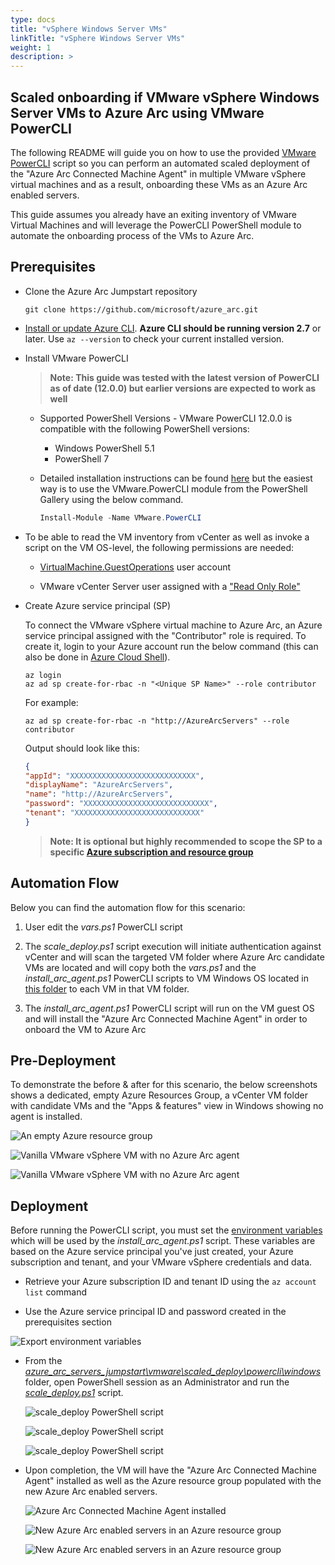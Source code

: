 ```yaml
---
type: docs
title: "vSphere Windows Server VMs"
linkTitle: "vSphere Windows Server VMs"
weight: 1
description: >
---
```


## Scaled onboarding if VMware vSphere Windows Server VMs to Azure Arc using VMware PowerCLI

The following README will guide you on how to use the provided [VMware PowerCLI](https://code.vmware.com/web/dp/tool/vmware-powercli/) script so you can perform an automated scaled deployment of the "Azure Arc Connected Machine Agent" in multiple VMware vSphere virtual machines and as a result, onboarding these VMs as an Azure Arc enabled servers.

This guide assumes you already have an exiting inventory of VMware Virtual Machines and will leverage the PowerCLI PowerShell module to automate the onboarding process of the VMs to Azure Arc.

## Prerequisites

* Clone the Azure Arc Jumpstart repository

    ```console
    git clone https://github.com/microsoft/azure_arc.git
    ```

* [Install or update Azure CLI](https://docs.microsoft.com/en-us/cli/azure/install-azure-cli?view=azure-cli-latest). **Azure CLI should be running version 2.7** or later. Use ```az --version``` to check your current installed version.

* Install VMware PowerCLI

  > **Note: This guide was tested with the latest version of PowerCLI as of date (12.0.0) but earlier versions are expected to work as well**

  * Supported PowerShell Versions - VMware PowerCLI 12.0.0 is compatible with the following PowerShell versions:
    * Windows PowerShell 5.1
    * PowerShell 7

  * Detailed installation instructions can be found [here](https://docs.vmware.com/en/VMware-vSphere/7.0/com.vmware.esxi.install.doc/GUID-F02D0C2D-B226-4908-9E5C-2E783D41FE2D.html) but the easiest way is to use the VMware.PowerCLI module from the PowerShell Gallery using the below command.

    ```powershell
    Install-Module -Name VMware.PowerCLI
    ```

* To be able to read the VM inventory from vCenter as well as invoke a script on the VM OS-level, the following permissions are needed:

  * [VirtualMachine.GuestOperations](https://docs.vmware.com/en/VMware-vSphere/7.0/com.vmware.vsphere.security.doc/GUID-6A952214-0E5E-4CCF-9D2A-90948FF643EC.html) user account

  * VMware vCenter Server user assigned with a ["Read Only Role"](https://docs.vmware.com/en/VMware-vSphere/6.7/com.vmware.vsphere.security.doc/GUID-93B962A7-93FA-4E96-B68F-AE66D3D6C663.html)

* Create Azure service principal (SP)

    To connect the VMware vSphere virtual machine to Azure Arc, an Azure service principal assigned with the "Contributor" role is required. To create it, login to your Azure account run the below command (this can also be done in [Azure Cloud Shell](https://shell.azure.com/)).

    ```console
    az login
    az ad sp create-for-rbac -n "<Unique SP Name>" --role contributor
    ```

    For example:

    ```console
    az ad sp create-for-rbac -n "http://AzureArcServers" --role contributor
    ```

    Output should look like this:

    ```json
    {
    "appId": "XXXXXXXXXXXXXXXXXXXXXXXXXXXX",
    "displayName": "AzureArcServers",
    "name": "http://AzureArcServers",
    "password": "XXXXXXXXXXXXXXXXXXXXXXXXXXXX",
    "tenant": "XXXXXXXXXXXXXXXXXXXXXXXXXXXX"
    }
    ```

    > **Note: It is optional but highly recommended to scope the SP to a specific [Azure subscription and resource group](https://docs.microsoft.com/en-us/cli/azure/ad/sp?view=azure-cli-latest)**

## Automation Flow

Below you can find the automation flow for this scenario:

1. User edit the *vars.ps1* PowerCLI script

2. The *scale_deploy.ps1* script execution will initiate authentication against vCenter and will scan the targeted VM folder where Azure Arc candidate VMs are located and will copy both the *vars.ps1* and the *install_arc_agent.ps1* PowerCLI scripts to VM Windows OS located in [this folder](https://github.com/microsoft/azure_arc/tree/main/azure_arc_servers_jumpstart/vmware/scaled_deployment/powercli/windows) to each VM in that VM folder.

3. The *install_arc_agent.ps1* PowerCLI script will run on the VM guest OS and will install the "Azure Arc Connected Machine Agent" in order to onboard the VM to Azure Arc

## Pre-Deployment

To demonstrate the before & after for this scenario, the below screenshots shows a dedicated, empty Azure Resources Group, a vCenter VM folder with candidate VMs and the "Apps & features" view in Windows showing no agent is installed.

![An empty Azure resource group](./01.png)

![Vanilla VMware vSphere VM with no Azure Arc agent](./02.png)

![Vanilla VMware vSphere VM with no Azure Arc agent](./03.png)

## Deployment

Before running the PowerCLI script, you must set the [environment variables](https://github.com/microsoft/azure_arc/tree/main/azure_arc_servers_jumpstart/vmware/scaled_deployment/powercli/windows/vars.ps1) which will be used by the *install_arc_agent.ps1* script. These variables are based on the Azure service principal you've just created, your Azure subscription and tenant, and your VMware vSphere credentials and data.

* Retrieve your Azure subscription ID and tenant ID using the ```az account list``` command

* Use the Azure service principal ID and password created in the prerequisites section

![Export environment variables](./04.png)

* From the [*azure_arc_servers_jumpstart\vmware\scaled_deploy\powercli\windows*](https://github.com/microsoft/azure_arc/tree/main/azure_arc_servers_jumpstart/vmware/scaled_deployment/powercli/windows) folder, open PowerShell session as an Administrator and run the [*scale_deploy.ps1*](https://github.com/microsoft/azure_arc/tree/main/azure_arc_servers_jumpstart/vmware/scaled_deployment/powercli/windows/scale_deploy.ps1) script.

    ![scale_deploy PowerShell script](./05.png)

    ![scale_deploy PowerShell script](./06.png)

    ![scale_deploy PowerShell script](./07.png)

* Upon completion, the VM will have the "Azure Arc Connected Machine Agent" installed as well as the Azure resource group populated with the new Azure Arc enabled servers.

    ![Azure Arc Connected Machine Agent installed](./08.png)

    ![New Azure Arc enabled servers in an Azure resource group](./09.png)

    ![New Azure Arc enabled servers in an Azure resource group](./10.png)
